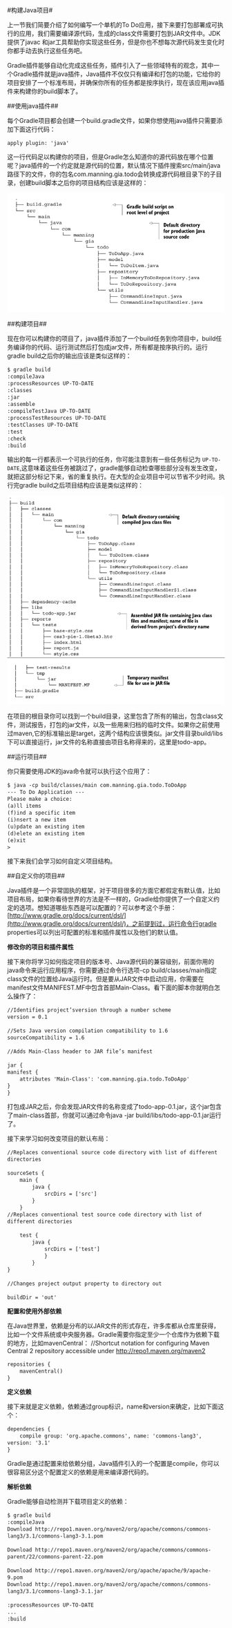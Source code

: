 #构建Java项目#

上一节我们简要介绍了如何编写一个单机的To Do应用，接下来要打包部署成可执行的应用，我们需要编译源代码，生成的class文件需要打包到JAR文件中。JDK提供了javac 和jar工具帮助你实现这些任务，但是你也不想每次源代码发生变化时你都手动去执行这些任务吧。

Gradle插件能够自动化完成这些任务，插件引入了一些领域特有的观念，其中一个Gradle插件就是java插件，Java插件不仅仅只有编译和打包的功能，它给你的项目安排了一个标准布局，并确保你所有的任务都是按序执行，现在该应用java插件来构建你的build脚本了。

##使用java插件##

每个Gradle项目都会创建一个build.gradle文件，如果你想使用java插件只需要添加下面这行代码：

	apply plugin: 'java'

这一行代码足以构建你的项目，但是Gradle怎么知道你的源代码放在哪个位置呢？java插件的一个约定就是源代码的位置，默认情况下插件搜索src/main/java路径下的文件，你的包名com.manning.gia.todo会转换成源代码根目录下的子目录，创建build脚本之后你的项目结构应该是这样的：

![](/images/dag12.png)

##构建项目##

现在你可以构建你的项目了，java插件添加了一个build任务到你项目中，build任务编译你的代码、运行测试然后打包成jar文件，所有都是按序执行的。运行gradle build之后你的输出应该是类似这样的：

	$ gradle build
	:compileJava
	:processResources UP-TO-DATE
	:classes
	:jar
	:assemble
	:compileTestJava UP-TO-DATE
	:processTestResources UP-TO-DATE
	:testClasses UP-TO-DATE
	:test
	:check
	:build

输出的每一行都表示一个可执行的任务，你可能注意到有一些任务标记为 `UP-TO-DATE`,这意味着这些任务被跳过了，gradle能够自动检查哪些部分没有发生改变，就把这部分标记下来，省的重复执行。在大型的企业项目中可以节省不少时间。执行完gradle build之后项目结构应该是类似这样的：

![](/images/dag13.png)
![](/images/dag14.png)

在项目的根目录你可以找到一个build目录，这里包含了所有的输出，包含class文件，测试报告，打包的jar文件，以及一些用来归档的临时文件。如果你之前使用过maven,它的标准输出是target，这两个结构应该很类似。jar文件目录build/libs下可以直接运行，jar文件的名称直接由项目名称得来的，这里是todo-app。

##运行项目##

你只需要使用JDK的java命令就可以执行这个应用了：

	$ java -cp build/classes/main com.manning.gia.todo.ToDoApp
	--- To Do Application ---
	Please make a choice:
	(a)ll items
	(f)ind a specific item
	(i)nsert a new item
	(u)pdate an existing item
	(d)elete an existing item
	(e)xit
	>

接下来我们会学习如何自定义项目结构。

##自定义你的项目##

Java插件是一个非常固执的框架，对于项目很多的方面它都假定有默认值，比如项目布局，如果你看待世界的方法是不一样的，Gradle给你提供了一个自定义约定的选项。想知道哪些东西是可以配置的？可以参考这个手册：[http://www.gradle.org/docs/current/dsl/](http://www.gradle.org/docs/current/dsl/)，之前提到过，运行命令行gradle properties可以列出可配置的标准和插件属性以及他们的默认值。

**修改你的项目和插件属性**

接下来你将学习如何指定项目的版本号、Java源代码的兼容级别，前面你用的java命令来运行应用程序，你需要通过命令行选项-cp build/classes/main指定class文件的位置给Java运行时。但是要从JAR文件中启动应用，你需要在manifest文件MANIFEST.MF中包含首部Main-Class。看下面的脚本你就明白怎么操作了：

	//Identifies project’sversion through a number scheme
	version = 0.1

	//Sets Java version compilation compatibility to 1.6
	sourceCompatibility = 1.6

	//Adds Main-Class header to JAR file’s manifest

	jar {
	manifest {
		attributes 'Main-Class': 'com.manning.gia.todo.ToDoApp'
	}
	}

打包成JAR之后，你会发现JAR文件的名称变成了todo-app-0.1.jar，这个jar包含了main-class首部，你就可以通过命令java -jar build/libs/todo-app-0.1.jar运行了。

接下来学习如何改变项目的默认布局：

	//Replaces conventional source code directory with list of different directories

	sourceSets {
		main {
			java {
				srcDirs = ['src']
			}
		}
	//Replaces conventional test source code directory with list of different directories	

		test {
			java {
				srcDirs = ['test']
				}
			}
	}

	//Changes project output property to directory out

	buildDir = 'out'

**配置和使用外部依赖**

在Java世界里，依赖是分布的以JAR文件的形式存在，许多库都从仓库里获得，比如一个文件系统或中央服务器。Gradle需要你指定至少一个仓库作为依赖下载的地方，比如mavenCentral：
	//Shortcut notation for configuring Maven Central 2 repository accessible under http://repo1.maven.org/maven2

	repositories {
		mavenCentral()
	}

**定义依赖**

接下来就是定义依赖，依赖通过group标识，name和version来确定，比如下面这个：

	dependencies {
		compile group: 'org.apache.commons', name: 'commons-lang3', version: '3.1'
	}


Gradle是通过配置来给依赖分组，Java插件引入的一个配置是compile，你可以很容易区分这个配置定义的依赖是用来编译源代码的。

**解析依赖**

Gradle能够自动检测并下载项目定义的依赖：

	$ gradle build
	:compileJava
	Download http://repo1.maven.org/maven2/org/apache/commons/commons-lang3/3.1/commons-lang3-3.1.pom

	Download http://repo1.maven.org/maven2/org/apache/commons/commons-parent/22/commons-parent-22.pom

	Download http://repo1.maven.org/maven2/org/apache/apache/9/apache-9.pom
	Download http://repo1.maven.org/maven2/org/apache/commons/commons-lang3/3.1/commons-lang3-3.1.jar

	:processResources UP-TO-DATE
	...
	:build


